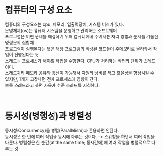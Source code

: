 # 컴퓨터의 구성 요소

컴퓨터의 구성요소는 cpu, 메모리, 입출력장치, 시스템 버스가 있다.  
운영체제(os)는 컴퓨터 시스템을 운영하고 관리하는 소프트웨어  
프로그램은 어떤 문제를 해결하기 위해 컴퓨터에게 주어지는 처리 방법과 순서를 기술한 명령문의 집합체  
프로그램이 실행된다는 뜻은 해당 프로그램의 작성된 코드들이 주메모리로 올라와서 작업이 진행된다는 뜻  
스레드는 프로세스가 해야할 작업을 수행한다. CPU가 처리하는 작업의 단위가 스레드이다.  
스레드끼리 메모리 공유와 통신이 가능해서 자원의 낭비를 막고 효율성을 향상시킬 수 있지만, 1개가 고장나면 전체 프로세스에 영향이 간다.  
보통 스레드라고 하면 사용자 수준 스레드를 지칭한다.  

<br>

# 동시성(병행성)과 병렬성

동시성(Concurrency)을 병렬(Parallelism)과 혼용하면 안된다.  
동시성은 한 번에 여러 작업을 동시에 다루는 것이다. -> 스위칭을 하면서 여러 작업을 다룬다.
병렬성은 한 순간(at the same time; 동시간에)에 여러 작업을 병렬적으로 다루는 것  

<br>

